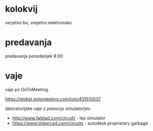 # kolokvij

verjetno bo, vrejetno elektronsko

# predavanja 
predavanja ponedenjek 8:00

# vaje
vaje po GoToMeetnig. 

<https://global.gotomeeting.com/join/431510037>

laboratorijske vaje z pomocjo simulatorjev:
* http://www.falstad.com/circuit/ - lep simulator 
* https://www.tinkercad.com/circuits - autodesk proprietary garbage

